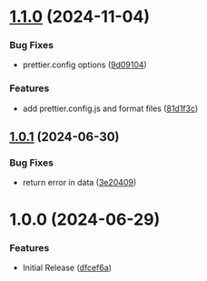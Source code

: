 # [1.1.0](https://github.com/CoCreate-app/CoCreate-url-uploader/compare/v1.0.1...v1.1.0) (2024-11-04)


### Bug Fixes

* prettier.config options ([9d09104](https://github.com/CoCreate-app/CoCreate-url-uploader/commit/9d09104e1ab6b116adba53f83aaf55992c20c58e))


### Features

* add prettier.config.js and format files ([81d1f3c](https://github.com/CoCreate-app/CoCreate-url-uploader/commit/81d1f3cff02d5d5ee1b060e62b0ae12d1f5faa90))

## [1.0.1](https://github.com/CoCreate-app/CoCreate-url-uploader/compare/v1.0.0...v1.0.1) (2024-06-30)


### Bug Fixes

* return error in data ([3e20409](https://github.com/CoCreate-app/CoCreate-url-uploader/commit/3e2040949f02643a50a0d5a116830d2655f6143f))

# 1.0.0 (2024-06-29)


### Features

* Initial Release ([dfcef6a](https://github.com/CoCreate-app/CoCreate-url-uploader/commit/dfcef6a3dcffdd6dd79b4ae82e3018c04355f964))
